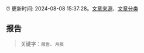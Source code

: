 :alarm_clock: 更新时间: 2024-08-08 15:37:28。[文章来源](/README.md)、[文章分类](/TAGS.md)

## 报告


> 关键字：`报告`、`月报`




